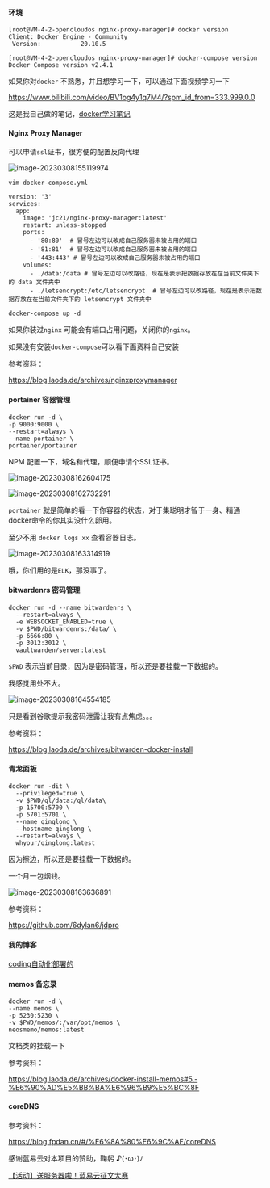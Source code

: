 #### 环境

```shell
[root@VM-4-2-opencloudos nginx-proxy-manager]# docker version
Client: Docker Engine - Community
 Version:           20.10.5
 
[root@VM-4-2-opencloudos nginx-proxy-manager]# docker-compose version
Docker Compose version v2.4.1
```



如果你对`docker` 不熟悉，并且想学习一下，可以通过下面视频学习一下

https://www.bilibili.com/video/BV1og4y1q7M4/?spm_id_from=333.999.0.0

这是我自己做的笔记，[docker学习笔记](https://blog.fpdan.cn/#/%E6%8A%80%E6%9C%AF/docker%E5%AD%A6%E4%B9%A0%E7%AC%94%E8%AE%B0)



#### Nginx Proxy Manager

可以申请`ssl`证书，很方便的配置反向代理

![image-20230308155119974](.\image\image-20230308155119974.png)



```shell
vim docker-compose.yml
```

```shell
version: '3'
services:
  app:
    image: 'jc21/nginx-proxy-manager:latest'
    restart: unless-stopped
    ports:
      - '80:80'  # 冒号左边可以改成自己服务器未被占用的端口
      - '81:81'  # 冒号左边可以改成自己服务器未被占用的端口
      - '443:443' # 冒号左边可以改成自己服务器未被占用的端口
    volumes:
      - ./data:/data # 冒号左边可以改路径，现在是表示把数据存放在在当前文件夹下的 data 文件夹中
      - ./letsencrypt:/etc/letsencrypt  # 冒号左边可以改路径，现在是表示把数据存放在在当前文件夹下的 letsencrypt 文件夹中
```

```shell
docker-compose up -d 
```

如果你装过`nginx` 可能会有端口占用问题，关闭你的`nginx`。

如果没有安装`docker-compose`可以看下面资料自己安装



参考资料：

https://blog.laoda.de/archives/nginxproxymanager



#### portainer 容器管理

```shell
docker run -d \
-p 9000:9000 \
--restart=always \
--name portainer \
portainer/portainer
```



NPM 配置一下，域名和代理，顺便申请个SSL证书。

![image-20230308162604175](.\image\image-20230308162604175.png)

![image-20230308162732291](.\image\image-20230308162732291.png)

`portainer` 就是简单的看一下你容器的状态，对于集聪明才智于一身、精通docker命令的你其实没什么卵用。

至少不用 `docker logs xx` 查看容器日志。

![image-20230308163314919](.\image\image-20230308163314919.png)

哦，你们用的是`ELK`，那没事了。





#### bitwardenrs 密码管理

```shell
docker run -d --name bitwardenrs \
  --restart=always \
  -e WEBSOCKET_ENABLED=true \
  -v $PWD/bitwardenrs:/data/ \
  -p 6666:80 \
  -p 3012:3012 \
  vaultwarden/server:latest
```

`$PWD` 表示当前目录，因为是密码管理，所以还是要挂载一下数据的。

我感觉用处不大。

![image-20230308164554185](.\image\image-20230308164554185.png)

只是看到谷歌提示我密码泄露让我有点焦虑。。。



参考资料：

https://blog.laoda.de/archives/bitwarden-docker-install

#### 青龙面板

```shell
docker run -dit \
  --privileged=true \
  -v $PWD/ql/data:/ql/data\
  -p 15700:5700 \
  -p 5701:5701 \
  --name qinglong \
  --hostname qinglong \
  --restart=always \
  whyour/qinglong:latest
```

因为擦边，所以还是要挂载一下数据的。

一个月一包烟钱。

![image-20230308163636891](.\image\image-20230308163636891.png)

参考资料：

https://github.com/6dylan6/jdpro

#### 我的博客

[coding自动化部署的](https://blog.fpdan.cn/#/%E6%8A%80%E6%9C%AF/coding%E8%87%AA%E5%8A%A8%E5%8C%96%E9%83%A8%E7%BD%B2%E9%A1%B9%E7%9B%AE)



#### memos 备忘录

```shell
docker run -d \
--name memos \
-p 5230:5230 \
-v $PWD/memos/:/var/opt/memos \
neosmemo/memos:latest
```

文档类的挂载一下

参考资料：

https://blog.laoda.de/archives/docker-install-memos#5.-%E6%90%AD%E5%BB%BA%E6%96%B9%E5%BC%8F



#### coreDNS

参考资料：

https://blog.fpdan.cn/#/%E6%8A%80%E6%9C%AF/coreDNS



感谢蓝易云对本项目的赞助，鞠躬 ♪(･ω･)ﾉ

[【活动】送服务器啦！蓝易云征文大赛](https://fishpi.cn/article/1677580643943)
